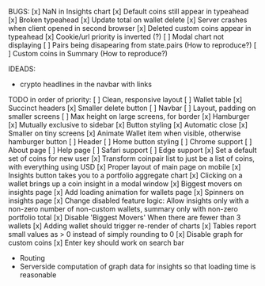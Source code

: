 BUGS:
[x] NaN in Insights chart
[x] Default coins still appear in typeahead
[x] Broken typeahead
[x] Update total on wallet delete
[x] Server crashes when client opened in second browser
[x] Deleted custom coins appear in typeahead
[x] Cookie/url priority is inverted (?)
[ ] Modal chart not displaying
[ ] Pairs being disapearing from state.pairs (How to reproduce?)
[ ] Custom coins in Summary (How to reproduce?)

IDEADS:
* crypto headlines in the navbar with links

TODO in order of priority:
[ ] Clean, responsive layout
    [ ] Wallet table
        [x] Succinct headers
        [x] Smaller delete button
    [ ] Navbar
        [ ] Layout, padding on smaller screens
        [ ] Max height on large screens, for border
        [x] Hamburger
            [x] Mutually exclusive to sidebar
            [x] Button styling
            [x] Automatic close
            [x] Smaller on tiny screens
        [x] Animate Wallet item when visible, otherwise hamburger button
    [ ] Header
        [ ] Home button styling
[ ] Chrome support
[ ] About page
[ ] Help page
[ ] Safari support
[ ] Edge support
[x] Set a default set of coins for new user
[x] Transform coinpair list to just be a list of coins, with everything using USD
[x] Proper layout of main page on mobile
[x] Insights button takes you to a portfolio aggregate chart
[x] Clicking on a wallet brings up a coin insight in a modal window
[x] Biggest movers on insights page
[x] Add loading animation for wallets page
[x] Spinners on insights page
[x] Change disabled feature logic: Allow insights only with a non-zero number of non-custom wallets, summary only with non-zero portfolio total
[x] Disable 'Biggest Movers' When there are fewer than 3 wallets
[x] Adding wallet should trigger re-render of charts
[x] Tables report small values as > 0 instead of simply rounding to 0
[x] Disable graph for custom coins
[x] Enter key should work on search bar
* Routing
* Serverside computation of graph data for insights so that loading time is reasonable
